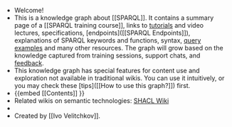 - Welcome!
- This is a knowledge graph about [[SPARQL]]. It contains a summary page of a [[SPARQL training course]], links to [tutorials]([[Tutorial]]) and video lectures, specifications, [endpoints]([[SPARQL Endpoints]]), explanations of SPARQL keywords and functions, syntax, [query examples]([[Query]]) and many other resources. The graph will grow based on the knowledge captured from training sessions, support chats, and [feedback](mailto:ivo@velitchkov.eu?subject=%5BSPARQL%20wiki%5D%20Question%2Ffeedback).
- This knowledge graph has special features for content use and exploration not available in traditional wikis. You can use it intuitively, or you may check these [tips]([[How to use this graph?]]) first.
- {{embed [[Contents]] }}
- Related wikis on semantic technologies: [SHACL Wiki](https://kvistgaard.github.io/shacl/)
-
- Created by [[Ivo Velitchkov]].
